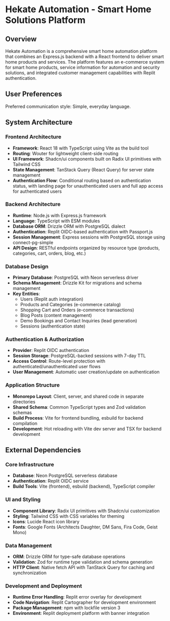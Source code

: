 # Hekate Automation - Smart Home Solutions Platform

## Overview

Hekate Automation is a comprehensive smart home automation platform that combines an Express.js backend with a React frontend to deliver smart home products and services. The platform features an e-commerce system for smart home products, service information for automation and security solutions, and integrated customer management capabilities with Replit authentication.

## User Preferences

Preferred communication style: Simple, everyday language.

## System Architecture

### Frontend Architecture
- **Framework**: React 18 with TypeScript using Vite as the build tool
- **Routing**: Wouter for lightweight client-side routing
- **UI Framework**: Shadcn/ui components built on Radix UI primitives with Tailwind CSS
- **State Management**: TanStack Query (React Query) for server state management
- **Authentication Flow**: Conditional routing based on authentication status, with landing page for unauthenticated users and full app access for authenticated users

### Backend Architecture
- **Runtime**: Node.js with Express.js framework
- **Language**: TypeScript with ESM modules
- **Database ORM**: Drizzle ORM with PostgreSQL dialect
- **Authentication**: Replit OIDC-based authentication with Passport.js
- **Session Management**: Express sessions with PostgreSQL storage using connect-pg-simple
- **API Design**: RESTful endpoints organized by resource type (products, categories, cart, orders, blog, etc.)

### Database Design
- **Primary Database**: PostgreSQL with Neon serverless driver
- **Schema Management**: Drizzle Kit for migrations and schema management
- **Key Entities**: 
  - Users (Replit auth integration)
  - Products and Categories (e-commerce catalog)
  - Shopping Cart and Orders (e-commerce transactions)
  - Blog Posts (content management)
  - Demo Bookings and Contact Inquiries (lead generation)
  - Sessions (authentication state)

### Authentication & Authorization
- **Provider**: Replit OIDC authentication
- **Session Storage**: PostgreSQL-backed sessions with 7-day TTL
- **Access Control**: Route-level protection with authenticated/unauthenticated user flows
- **User Management**: Automatic user creation/update on authentication

### Application Structure
- **Monorepo Layout**: Client, server, and shared code in separate directories
- **Shared Schema**: Common TypeScript types and Zod validation schemas
- **Build Process**: Vite for frontend bundling, esbuild for backend compilation
- **Development**: Hot reloading with Vite dev server and TSX for backend development

## External Dependencies

### Core Infrastructure
- **Database**: Neon PostgreSQL serverless database
- **Authentication**: Replit OIDC service
- **Build Tools**: Vite (frontend), esbuild (backend), TypeScript compiler

### UI and Styling
- **Component Library**: Radix UI primitives with Shadcn/ui customization
- **Styling**: Tailwind CSS with CSS variables for theming
- **Icons**: Lucide React icon library
- **Fonts**: Google Fonts (Architects Daughter, DM Sans, Fira Code, Geist Mono)

### Data Management
- **ORM**: Drizzle ORM for type-safe database operations
- **Validation**: Zod for runtime type validation and schema generation
- **HTTP Client**: Native fetch API with TanStack Query for caching and synchronization

### Development and Deployment
- **Runtime Error Handling**: Replit error overlay for development
- **Code Navigation**: Replit Cartographer for development environment
- **Package Management**: npm with lockfile version 3
- **Environment**: Replit deployment platform with banner integration
